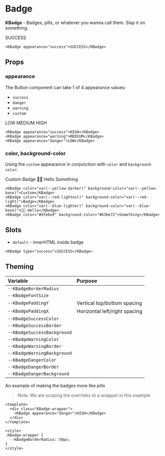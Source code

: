 # Badge

**KBadge** - Badges, pills, or whatever you wanna call them. Slap it on
something.

<KBadge appearance="success">SUCCESS</KBadge>

```vue
<KBadge appearance="success">SUCCESS</KBadge>
```

## Props

### appearance

The Button component can take 1 of 4 appearance values:

- `success`
- `danger`
- `warning`
- `custom`

<KBadge appearance="success">LOW</KBadge>
<KBadge appearance="warning">MEDIUM</KBadge>
<KBadge appearance="danger">HIGH</KBadge>

```vue
<KBadge appearance="success">HIGH</KBadge>
<KBadge appearance="warning">MEDIUM</KBadge>
<KBadge appearance="danger">LOW</KBadge>
```

### color, background-color

Using the `custom` appearance in conjunction with `color` and `background-color`:

<KBadge color="var(--yellow-darker)" background-color="var(--yellow-base)">Custom</KBadge>
<KBadge color="var(--red-lightest)" background-color="var(--red-light)">Badge</KBadge>
<KBadge color="var(--blue-lighter)" background-color="var(--blue-base)">👋🏻 Hello</KBadge>
<KBadge color="#dfe6e9" background-color="#636e72">Something</KBadge>

```vue
<KBadge color="var(--yellow-darker)" background-color="var(--yellow-base)">Custom</KBadge>
<KBadge color="var(--red-lightest)" background-color="var(--red-light)">Badge</KBadge>
<KBadge color="var(--blue-lighter)" background-color="var(--blue-base)">👋🏻 Hello</KBadge>
<KBadge color="#dfe6e9" background-color="#636e72">Something</KBadge>
```

## Slots

- `default` - innerHTML inside badge

```vue
<KBadge type="success">SUCCESS</KBadge>
```

## Theming

| Variable                    | Purpose                       |
| :---------------------      | :---------------------------- |
| `--KBadgeBorderRadius`      |                               |
| `--KBadgeFontSize`          |                               |
| `--KBadgePaddingY`          | Vertical top/bottom spacing   |
| `--KBadgePaddingX`          | Horizontal left/right spacing |
| `--KBadgeSuccessColor`      |                               |
| `--KBadgeSuccessBorder`     |                               |
| `--KBadgeSuccessBackground` |                               |
| `--KBadgeWarningColor`      |                               |
| `--KBadgeWarningBorder`     |                               |
| `--KBadgeWarningBackground` |                               |
| `--KBadgeDangerColor`       |                               |
| `--KBadgeDangerBorder`      |                               |
| `--KBadgeDangerBackground`  |                               |

An example of making the badges more like pills

> Note: We are scoping the overrides to a wrapper in this example

<template>
  <div class="KBadge-wrapper">
    <KBadge appearance="danger">HIGH</KBadge>
  </div>
</template>

```vue
<template>
  <div class="KBadge-wrapper">
    <KBadge appearance="danger">HIGH</KBadge>
  </div>
</template>

<style>
.KBadge-wrapper {
  --KBadgeBorderRadius: 50px;
}
</style>
```

<style lang="scss">
.KBadge-wrapper {
  --KBadgeBorderRadius: 50px;
}
</style>
